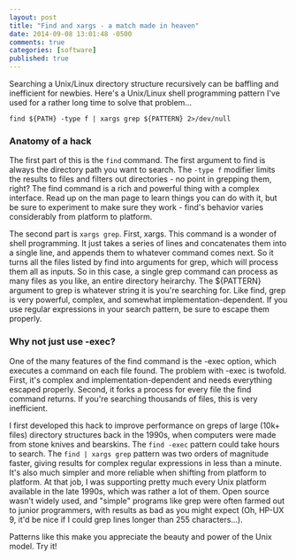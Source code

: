 ```yaml
---
layout: post
title: "Find and xargs - a match made in heaven"
date: 2014-09-08 13:01:48 -0500
comments: true
categories: [software]
published: true
---
```

Searching a Unix/Linux directory structure recursively can be baffling and inefficient for newbies. Here's a Unix/Linux shell programming pattern I've used for a rather long time to solve that problem... 

`find ${PATH} -type f | xargs grep ${PATTERN} 2>/dev/null`

### Anatomy of a hack ###
The first part of this is the `find` command. The first argument to find is always the directory path you want to search. The `-type f` modifier limits the results to files and filters out directories - no point in grepping them, right? The find command is a rich and powerful thing with a complex interface. Read up on the man page to learn things you can do with it, but be sure to experiment to make sure they work - find's behavior varies considerably from platform to platform. 

The second part is `xargs grep`. First, xargs. This command is a wonder of shell programming. It just takes a series of lines and concatenates them into a single line, and appends them to whatever command comes next. So it turns all the files listed by find into arguments for grep, which will process them all as inputs. So in this case, a single grep command can process as many files as you like, an entire directory heirarchy. The ${PATTERN} argument to grep is whatever string it is you're searching for. Like find, grep is very powerful, complex, and somewhat implementation-dependent. If you use regular expressions in your search pattern, be sure to escape them properly. 

### Why not just use -exec? ###
One of the many features of the find command is the -exec option, which executes a command on each file found. The problem with -exec is twofold. First, it's complex and implementation-dependent and needs everything escaped properly. Second, it forks a process for every file the find command returns. If you're searching thousands of files, this is very inefficient. 

I first developed this hack to improve performance on greps of large (10k+ files) directory structures back in the 1990s, when computers were made from stone knives and bearskins. The `find -exec` pattern could take hours to search. The `find | xargs grep` pattern was two orders of magnitude faster, giving results for complex regular expressions in less than a minute. It's also much simpler and more reliable when shifting from platform to platform. At that job, I was supporting pretty much every Unix platform available in the late 1990s, which was rather a lot of them. Open source wasn't widely used, and "simple" programs like grep were often farmed out to junior programmers, with results as bad as you might expect (Oh, HP-UX 9, it'd be nice if I could grep lines longer than 255 characters...). 

Patterns like this make you appreciate the beauty and power of the Unix model. Try it! 
